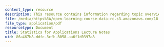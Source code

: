 ```yaml
---
content_type: resource
description: This resource contains information regarding topic overview.
file: /media/https%3A/open-learning-course-data-rc.s3.amazonaws.com/18-443-statistics-for-applications-spring-2015/86a467b8ddfc8cfb8058aa6f1d0397a8_MIT18_443S15_LEC_Overview.pdf
file_type: application/pdf
resourcetype: Document
title: Statistics for Applications Lecture Notes
uid: 86a467b8-ddfc-8cfb-8058-aa6f1d0397a8
---
```

